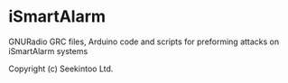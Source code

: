 # iSmartAlarm
GNURadio GRC files, Arduino code and scripts for preforming attacks on iSmartAlarm systems

Copyright (c) <Dayton Pidhirney> Seekintoo Ltd.
